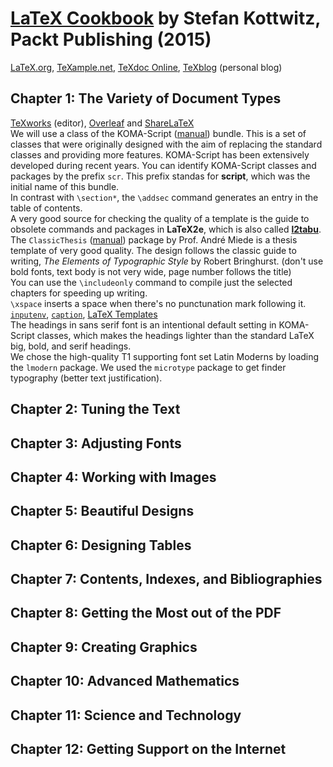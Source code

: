 # [LaTeX Cookbook][homepage] by Stefan Kottwitz, Packt Publishing (2015)

[LaTeX.org][latex_org], [TeXample.net][texample_net],
 [TeXdoc Online][texdoc_online], [TeXblog][texblog] (personal blog)

[homepage]: http://latex-cookbook.net/
[latex_org]: https://latex.org/forum/
[texample_net]: http://texample.net/
[texdoc_online]: http://texdoc.net/
[texblog]: http://texblog.net/

## Chapter 1: The Variety of Document Types

[TeXworks][texworks] (editor), [Overleaf][overleaf] and
 [ShareLaTeX][sharelatex]<br>
We will use a class of the KOMA-Script ([manual][koma_script_manual]) bundle.
 This is a set of classes that were originally designed with the aim of
 replacing the standard classes and providing more features. KOMA-Script has
 been extensively developed during recent years. You can identify KOMA-Script
 classes and packages by the prefix `scr`. This prefix standas for **script**,
 which was the initial name of this bundle.<br>
In contrast with `\section*`, the `\addsec` command generates an entry in the
 table of contents.<br>
A very good source for checking the quality of a template is the guide to
 obsolete commands and packages in **LaTeX2e**, which is also called
 [**l2tabu**][l2tabu].<br>
The `ClassicThesis` ([manual][classicthesis_manual]) package by Prof. André
 Miede is a thesis template of very good quality. The design follows the classic
 guide to writing, *The Elements of Typographic Style* by Robert Bringhurst.
 (don't use bold fonts, text body is not very wide, page number follows the
 title)<br>
You can use the `\includeonly` command to compile just the selected chapters for
 speeding up writing.<br>
`\xspace` inserts a space when there's no punctunation mark following it.<br>
[`inputenv`][inputenv], [`caption`][caption],
 [LaTeX Templates][latex_templates]<br>
The headings in sans serif font is an intentional default setting in KOMA-Script
 classes, which makes the headings lighter than the standard LaTeX big, bold,
 and serif headings.<br>
We chose the high-quality T1 supporting font set Latin Moderns by loading the
 `lmodern` package. We used the `microtype` package to get finder typography
 (better text justification).<br>

[texworks]: http://www.tug.org/texworks/
[overleaf]: https://www.overleaf.com/
[sharelatex]: https://www.sharelatex.com/
[koma_script_manual]: http://texdoc.net/texmf-dist/doc/latex/koma-script/scrguien.pdf
[l2tabu]: http://texdoc.net/texmf-dist/doc/latex/l2tabu-english/l2tabuen.pdf
[classicthesis_manual]: http://texdoc.net/texmf-dist/doc/latex/classicthesis/ClassicThesis.pdf
[inputenv]: http://texdoc.net/texmf-dist/doc/latex/base/inputenc.pdf
[caption]: http://texdoc.net/texmf-dist/doc/latex/caption/caption-eng.pdf
[latex_templates]: http://www.latextemplates.com/

## Chapter 2: Tuning the Text

## Chapter 3: Adjusting Fonts

## Chapter 4: Working with Images

## Chapter 5: Beautiful Designs

## Chapter 6: Designing Tables

## Chapter 7: Contents, Indexes, and Bibliographies

## Chapter 8: Getting the Most out of the PDF

## Chapter 9: Creating Graphics

## Chapter 10: Advanced Mathematics

## Chapter 11: Science and Technology

## Chapter 12: Getting Support on the Internet

